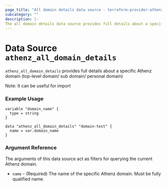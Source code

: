 ```yaml
---
page_title: "All domain details data source - terraform-provider-athenz"
subcategory: ""
description: |-
The all domain details data source provides full details about a specific Athenz domain.
---
```


# Data Source `athenz_all_domain_details`

`athenz_all_domain_details` provides full details about a specific Athenz domain (top-level domain/ sub domain/ personal domain)

Note: It can be useful for import  

### Example Usage

```hcl
variable "domain_name" {
  type = string
}

data "athenz_all_domain_details" "domain-test" {
  name = var.domain_name
}
```

### Argument Reference

The arguments of this data source act as filters for querying the current Athenz domain.

- `name` - (Required) The name of the specific Athenz domain. Must be fully qualified name.
